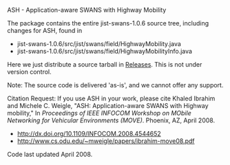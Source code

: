 ASH - Application-aware SWANS with Highway Mobility

The package contains the entire jist-swans-1.0.6 source tree, including changes for ASH, found in 
  * jist-swans-1.0.6/src/jist/swans/field/HighwayMobility.java
  * jist-swans-1.0.6/src/jist/swans/field/HighwayMobilityInfo.java

Here we just distribute a source tarball in [Releases](https://github.com/weiglemc/ash/releases).  This is not under version control.

Note: The source code is delivered 'as-is', and we cannot offer any support.

Citation Request: If you use ASH in your work, please cite
Khaled Ibrahim and Michele C. Weigle, "ASH: Application-aware SWANS with Highway mobility," In *Proceedings of IEEE INFOCOM Workshop on MObile Networking for Vehicular Environments (MOVE)*. Phoenix, AZ, April 2008.
  * http://dx.doi.org/10.1109/INFOCOM.2008.4544652
  * http://www.cs.odu.edu/~mweigle/papers/ibrahim-move08.pdf

Code last updated April 2008.
